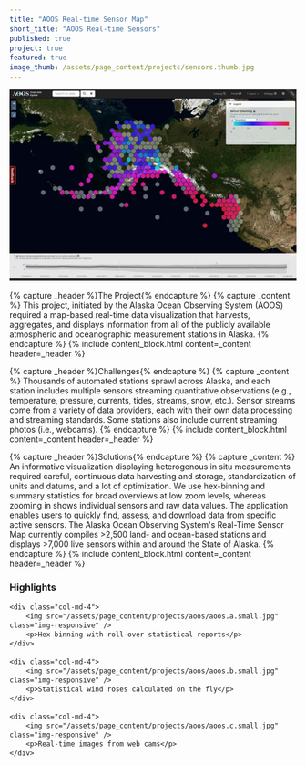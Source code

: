 ```yaml
---
title: "AOOS Real-time Sensor Map"
short_title: "AOOS Real-time Sensors"
published: true
project: true
featured: true
image_thumb: /assets/page_content/projects/sensors.thumb.jpg
---
```


<img src="/assets/page_content/projects/aoos/screenshot.med.jpg" class="pull-right" />

{% capture _header %}The Project{% endcapture %}
{% capture _content %}
This project, initiated by the Alaska Ocean Observing System (AOOS) required a map-based real-time data visualization that harvests, aggregates, and displays information from all of the publicly available atmospheric and oceanographic measurement stations in Alaska.
{% endcapture %}
{% include content_block.html content=_content header=_header %}

{% capture _header %}Challenges{% endcapture %}
{% capture _content %}
Thousands of automated stations sprawl across Alaska, and each station includes multiple sensors streaming quantitative observations (e.g., temperature, pressure, currents, tides, streams, snow, etc.). Sensor streams come from a variety of data providers, each with their own data processing and streaming standards. Some stations also include current streaming photos (i.e., webcams).
{% endcapture %}
{% include content_block.html content=_content header=_header %}

{% capture _header %}Solutions{% endcapture %}
{% capture _content %}
An informative visualization displaying heterogenous in situ measurements required careful, continuous data harvesting and storage, standardization of units and datums, and a lot of optimization. We use hex-binning and summary statistics for broad overviews at low zoom levels, whereas zooming in shows individual sensors and raw data values. The application enables users to quickly find, assess, and download data from specific active sensors. The Alaska Ocean Observing System's Real-Time Sensor Map currently compiles >2,500 land- and ocean-based stations and displays >7,000 live sensors within and around the State of Alaska.
{% endcapture %}
{% include content_block.html content=_content header=_header %}



<h3>Highlights</h3>
<div class="row">


	<div class="col-md-4">
		<img src="/assets/page_content/projects/aoos/aoos.a.small.jpg" class="img-responsive" />
		<p>Hex binning with roll-over statistical reports</p>
	</div>

	<div class="col-md-4">
		<img src="/assets/page_content/projects/aoos/aoos.b.small.jpg" class="img-responsive" />
		<p>Statistical wind roses calculated on the fly</p>
	</div>

	<div class="col-md-4">
		<img src="/assets/page_content/projects/aoos/aoos.c.small.jpg" class="img-responsive" />
		<p>Real-time images from web cams</p>
	</div>




</div>


<!-- {% capture _header %}Highlights{% endcapture %}
{% capture _content %}
<ul>
<li>Hex binning with roll-over statistical reports.</li>
<li>Download of sensor measurements from individual sensors.</li>
</ul>
{% endcapture %}
{% include content_block.html content=_content header=_header %} -->